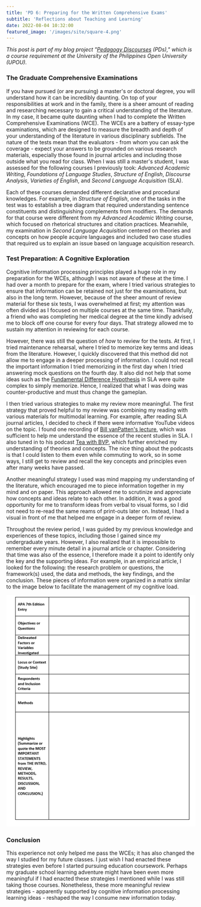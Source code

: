 ```yaml
---
title: 'PD 6: Preparing for the Written Comprehensive Exams'
subtitle: 'Reflections about Teaching and Learning'
date: 2022-08-04 10:32:00
featured_image: '/images/site/square-4.png'
---
```

*This post is part of my blog project "[Pedagogy Discourses](https://www.pedagogydiscs.wordpress.com) (PDs)," which is a course requirement at the University of the Philippines Open University (UPOU).*

### The Graduate Comprehensive Examinations

If you have pursued (or are pursuing) a master's or doctoral degree, you will understand how it can be incredibly daunting. On top of your responsibilities at work and in the family, there is a sheer amount of reading and researching necessary to gain a critical understanding of the literature. In my case, it became quite daunting when I had to complete the Written Comprehensive Examinations (WCE). The WCEs are a battery of essay-type examinations, which are designed to measure the breadth and depth of your understanding of the literature in various disciplinary subfields. The nature of the tests mean that the evaluators - from whom you can ask the coverage - expect your answers to be grounded on various research materials, especially those found in journal articles and including those outside what you read for class. When I was still a master's student, I was assessed for the following courses I previously took: *Advanced Academic Writing*, *Foundations of Language Studies*, *Structure of English*, *Discourse Analysis*, *Varieties of English*, and *Second Language Acquisition* (SLA). 

Each of these courses demanded different declarative and procedural knowledges. For example, in *Structure of English*, one of the tasks in the test was to establish a tree diagram that required understanding sentence constituents and distinguishing complements from modifiers. The demands for that course were different from my *Advanced Academic Writing* course, which focused on rhetorical structures and citation practices. Meanwhile, my examination in *Second Language Acquisition* centered on theories and concepts on how people acquire languages and included two case studies that required us to explain an issue based on language acquisition research. 

### Test Preparation: A Cognitive Exploration

Cognitive information processing principles played a huge role in my preparation for the WCEs, although I was not aware of these at the time. I had over a month to prepare for the exam, where I tried various strategies to ensure that information can be retained not just for the examinations, but also in the long term. However, because of the sheer amount of review material for these six tests, I was overwhelmed at first; my attention was often divided as I focused on multiple courses at the same time. Thankfully, a friend who was completing her medical degree at the time kindly advised me to block off one course for every four days. That strategy allowed me to sustain my attention in reviewing for each course.

However, there was still the question of *how* to review for the tests. At first, I tried maintenance rehearsal, where I tried to memorize key terms and ideas from the literature. However, I quickly discovered that this method did not allow me to engage in a deeper processing of information. I could not recall the important information I tried memorizing in the first day when I tried answering mock questions on the fourth day. It also did not help that some ideas such as the [Fundamental Difference Hypothesis](https://teflpedia.com/Fundamental_difference_hypothesis) in SLA were quite complex to simply memorize. Hence, I realized that what I was doing was counter-productive and must thus change the gameplan.

I then tried various strategies to make my review more meaningful. The first strategy that proved helpful to my review was combining my reading with various materials for multimodal learning. For example, after reading SLA journal articles, I decided to check if there were informative YouTube videos on the topic. I found one recording of [Bill vanPatten's lecture](https://www.youtube.com/playlist?list=PL7AsHYMEToB7gSRuN1WBRF4hL6QOSLagr), which was sufficient to help me understand the essence of the recent studies in SLA. I also tuned in to his podcast [Tea with BVP](link), which further enriched my understanding of theories and concepts. The nice thing about the podcasts is that I could listen to them even while commuting to work, so in some ways, I still get to review and recall the key concepts and principles even after many weeks have passed. 

Another meaningful strategy I used was mind mapping my understanding of the literature, which encouraged me to piece information together in my mind and on paper. This approach allowed me to scrutinize and appreciate how concepts and ideas relate to each other. In addition, it was a good opportunity for me to transform ideas from verbal to visual forms, so I did not need to re-read the same reams of print-outs later on. Instead, I had a visual in front of me that helped me engage in a deeper form of review.

Throughout the review period, I was guided by my previous knowledge and experiences of these topics, including those I gained since my undergraduate years. However, I also realized that it is impossible to remember every minute detail in a journal article or chapter. Considering that time was also of the essence, I therefore made it a point to identify only the key and the supporting ideas. For example, in an empirical article, I looked for the following: the research problem or questions, the framework(s) used, the data and methods, the key findings, and the conclusion. These pieces of information were organized in a matrix similar to the image below to facilitate the management of my cognitive load.

![](/images/peddiscs/miscellaneous/resmatrix.png)

### Conclusion

This experience not only helped me pass the WCEs; it has also changed the way I studied for my future classes. I just wish I had enacted these strategies even before I started pursuing education coursework. Perhaps my graduate school learning adventure might have been even more meaningful if I had enacted these strategies I mentioned while I was still taking those courses. Nonetheless, these more meaningful review strategies - apparently supported by cognitive information processing learning ideas - reshaped the way I consume new information today.